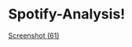 # Spotify-Analysis!

[Screenshot (61)](https://github.com/user-attachments/assets/ae9c7447-9cef-4293-8d04-7e91a4899c41)
